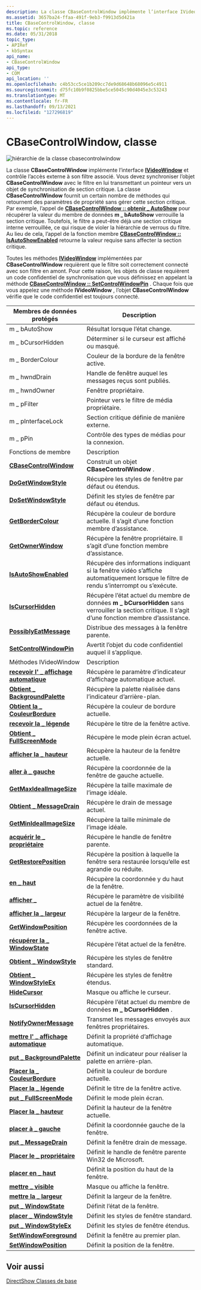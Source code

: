 ```yaml
---
description: La classe CBaseControlWindow implémente l’interface IVideoWindow et contrôle l’accès externe à son filtre associé.
ms.assetid: 3657ba24-ffaa-491f-9eb3-f9913d5d421a
title: CBaseControlWindow, classe
ms.topic: reference
ms.date: 05/31/2018
topic_type:
- APIRef
- kbSyntax
api_name:
- CBaseControlWindow
api_type:
- COM
api_location: ''
ms.openlocfilehash: c4b53cc5ce1b209cc7de9d68648b68096e5c4911
ms.sourcegitcommit: d75fc10b9f0825bbe5ce5045c90d4045e3c53243
ms.translationtype: MT
ms.contentlocale: fr-FR
ms.lasthandoff: 09/13/2021
ms.locfileid: "127296819"
---
```

# <a name="cbasecontrolwindow-class"></a>CBaseControlWindow, classe

![hiérarchie de la classe cbasecontrolwindow](images/wctrl01.png)

La classe **CBaseControlWindow** implémente l’interface [**IVideoWindow**](/windows/desktop/api/Control/nn-control-ivideowindow) et contrôle l’accès externe à son filtre associé. Vous devez synchroniser l’objet **CBaseControlWindow** avec le filtre en lui transmettant un pointeur vers un objet de synchronisation de section critique. La classe **CBaseControlWindow** fournit un certain nombre de méthodes qui retournent des paramètres de propriété sans gérer cette section critique. Par exemple, l’appel de [**CBaseControlWindow :: obtenir \_ AutoShow**](cbasecontrolwindow-get-autoshow.md) pour récupérer la valeur du membre de données **m \_ bAutoShow** verrouille la section critique. Toutefois, le filtre a peut-être déjà une section critique interne verrouillée, ce qui risque de violer la hiérarchie de verrous du filtre. Au lieu de cela, l’appel de la fonction membre [**CBaseControlWindow :: IsAutoShowEnabled**](cbasecontrolwindow-isautoshowenabled.md) retourne la valeur requise sans affecter la section critique.

Toutes les méthodes [**IVideoWindow**](/windows/desktop/api/Control/nn-control-ivideowindow) implémentées par **CBaseControlWindow** requièrent que le filtre soit correctement connecté avec son filtre en amont. Pour cette raison, les objets de classe requièrent un code confidentiel de synchronisation que vous définissez en appelant la méthode [**CBaseControlWindow :: SetControlWindowPin**](cbasecontrolwindow-setcontrolwindowpin.md) . Chaque fois que vous appelez une méthode **IVideoWindow** , l’objet **CBaseControlWindow** vérifie que le code confidentiel est toujours connecté.



| Membres de données protégés                                                     | Description                                                                                                                                 |
|----------------------------------------------------------------------------|---------------------------------------------------------------------------------------------------------------------------------------------|
| m \_ bAutoShow                                                               | Résultat lorsque l’état change.                                                                                                              |
| m \_ bCursorHidden                                                           | Déterminer si le curseur est affiché ou masqué.                                                                                 |
| m \_ BorderColour                                                            | Couleur de la bordure de la fenêtre active.                                                                                                         |
| m \_ hwndDrain                                                               | Handle de fenêtre auquel les messages reçus sont publiés.                                                                                        |
| m \_ hwndOwner                                                               | Fenêtre propriétaire.                                                                                                                              |
| m \_ pFilter                                                                 | Pointeur vers le filtre de média propriétaire.                                                                                                         |
| m \_ pInterfaceLock                                                          | Section critique définie de manière externe.                                                                                                        |
| m \_ pPin                                                                    | Contrôle des types de médias pour la connexion.                                                                                                  |
| Fonctions de membre                                                           | Description                                                                                                                                 |
| [**CBaseControlWindow**](cbasecontrolwindow-cbasecontrolwindow.md)        | Construit un objet **CBaseControlWindow** .                                                                                                 |
| [**DoGetWindowStyle**](cbasecontrolwindow-dogetwindowstyle.md)            | Récupère les styles de fenêtre par défaut ou étendus.                                                                                     |
| [**DoSetWindowStyle**](cbasecontrolwindow-dosetwindowstyle.md)            | Définit les styles de fenêtre par défaut ou étendus.                                                                                                 |
| [**GetBorderColour**](cbasecontrolwindow-getbordercolour.md)              | Récupère la couleur de bordure actuelle. Il s’agit d’une fonction membre d’assistance.                                                                       |
| [**GetOwnerWindow**](cbasecontrolwindow-getownerwindow.md)                | Récupère la fenêtre propriétaire. Il s’agit d’une fonction membre d’assistance.                                                                              |
| [**IsAutoShowEnabled**](cbasecontrolwindow-isautoshowenabled.md)          | Récupère des informations indiquant si la fenêtre vidéo s’affiche automatiquement lorsque le filtre de rendu s’interrompt ou s’exécute.                        |
| [**IsCursorHidden**](cbasecontrolwindow-iscursorhidden.md)                | Récupère l’état actuel du membre de données **m \_ bCursorHidden** sans verrouiller la section critique. Il s’agit d’une fonction membre d’assistance. |
| [**PossiblyEatMessage**](cbasecontrolwindow-possiblyeatmessage.md)        | Distribue des messages à la fenêtre parente.                                                                                                  |
| [**SetControlWindowPin**](cbasecontrolwindow-setcontrolwindowpin.md)      | Avertit l’objet du code confidentiel auquel il s’applique.                                                                                         |
| Méthodes IVideoWindow                                                       | Description                                                                                                                                 |
| [**recevoir l' \_ affichage automatique**](cbasecontrolwindow-get-autoshow.md)                   | Récupère le paramètre d’indicateur d’affichage automatique actuel.                                                                                                |
| [**Obtient \_ BackgroundPalette**](cbasecontrolwindow-get-backgroundpalette.md) | Récupère la palette réalisée dans l’indicateur d’arrière-plan.                                                                                      |
| [**Obtient la \_ CouleurBordure**](cbasecontrolwindow-get-bordercolor.md)             | Récupère la couleur de bordure actuelle.                                                                                                         |
| [**recevoir la \_ légende**](cbasecontrolwindow-get-caption.md)                     | Récupère le titre de la fenêtre active.                                                                                                       |
| [**Obtient \_ FullScreenMode**](cbasecontrolwindow-get-fullscreenmode.md)      | Récupère le mode plein écran actuel.                                                                                                     |
| [**afficher la \_ hauteur**](cbasecontrolwindow-get-height.md)                       | Récupère la hauteur de la fenêtre actuelle.                                                                                                        |
| [**aller à \_ gauche**](cbasecontrolwindow-get-left.md)                           | Récupère la coordonnée de la fenêtre de gauche actuelle.                                                                                               |
| [**GetMaxIdealImageSize**](cbasecontrolwindow-getmaxidealimagesize.md)    | Récupère la taille maximale de l’image idéale.                                                                                              |
| [**Obtient \_ MessageDrain**](cbasecontrolwindow-get-messagedrain.md)           | Récupère le drain de message actuel.                                                                                                        |
| [**GetMinIdealImageSize**](cbasecontrolwindow-getminidealimagesize.md)    | Récupère la taille minimale de l’image idéale.                                                                                              |
| [**acquérir le \_ propriétaire**](cbasecontrolwindow-get-owner.md)                         | Récupère le handle de fenêtre parente.                                                                                                         |
| [**GetRestorePosition**](cbasecontrolwindow-getrestoreposition.md)        | Récupère la position à laquelle la fenêtre sera restaurée lorsqu’elle est agrandie ou réduite.                                                    |
| [**en \_ haut**](cbasecontrolwindow-get-top.md)                             | Récupère la coordonnée y du haut de la fenêtre.                                                                                       |
| [**afficher \_**](cbasecontrolwindow-get-visible.md)                     | Récupère le paramètre de visibilité actuel de la fenêtre.                                                                                     |
| [**afficher la \_ largeur**](cbasecontrolwindow-get-width.md)                         | Récupère la largeur de la fenêtre.                                                                                                          |
| [**GetWindowPosition**](cbasecontrolwindow-getwindowposition.md)          | Récupère les coordonnées de la fenêtre active.                                                                                                   |
| [**récupérer la \_ WindowState**](cbasecontrolwindow-get-windowstate.md)             | Récupère l’état actuel de la fenêtre.                                                                                                  |
| [**Obtient \_ WindowStyle**](cbasecontrolwindow-get-windowstyle.md)             | Récupère les styles de fenêtre standard.                                                                                                       |
| [**Obtient \_ WindowStyleEx**](cbasecontrolwindow-get-windowstyleex.md)         | Récupère les styles de fenêtre étendus.                                                                                                       |
| [**HideCursor**](cbasecontrolwindow-hidecursor.md)                        | Masque ou affiche le curseur.                                                                                                               |
| [**IsCursorHidden**](cbasecontrolwindow-iscursorhidden.md)                | Récupère l’état actuel du membre de données **m \_ bCursorHidden** .                                                                        |
| [**NotifyOwnerMessage**](cbasecontrolwindow-notifyownermessage.md)        | Transmet les messages envoyés aux fenêtres propriétaires.                                                                                         |
| [**mettre l' \_ affichage automatique**](cbasecontrolwindow-put-autoshow.md)                   | Définit la propriété d’affichage automatique.                                                                                                                 |
| [**put \_ BackgroundPalette**](cbasecontrolwindow-put-backgroundpalette.md) | Définit un indicateur pour réaliser la palette en arrière-plan.                                                                                       |
| [**Placer la \_ CouleurBordure**](cbasecontrolwindow-put-bordercolor.md)             | Définit la couleur de bordure actuelle.                                                                                                              |
| [**Placer la \_ légende**](cbasecontrolwindow-put-caption.md)                     | Définit le titre de la fenêtre active.                                                                                                            |
| [**put \_ FullScreenMode**](cbasecontrolwindow-put-fullscreenmode.md)      | Définit le mode plein écran.                                                                                                                  |
| [**Placer la \_ hauteur**](cbasecontrolwindow-put-height.md)                       | Définit la hauteur de la fenêtre actuelle.                                                                                                             |
| [**placer à \_ gauche**](cbasecontrolwindow-put-left.md)                           | Définit la coordonnée gauche de la fenêtre.                                                                                                    |
| [**put \_ MessageDrain**](cbasecontrolwindow-put-messagedrain.md)           | Définit la fenêtre drain de message.                                                                                                              |
| [**Placer le \_ propriétaire**](cbasecontrolwindow-put-owner.md)                         | Définit le handle de fenêtre parente Win32 de Microsoft.                                                                                              |
| [**placer en \_ haut**](cbasecontrolwindow-put-top.md)                             | Définit la position du haut de la fenêtre.                                                                                                |
| [**mettre \_ visible**](cbasecontrolwindow-put-visible.md)                     | Masque ou affiche la fenêtre.                                                                                                                  |
| [**mettre la \_ largeur**](cbasecontrolwindow-put-width.md)                         | Définit la largeur de la fenêtre.                                                                                                               |
| [**put \_ WindowState**](cbasecontrolwindow-put-windowstate.md)             | Définit l’état de la fenêtre.                                                                                                               |
| [**placer \_ WindowStyle**](cbasecontrolwindow-put-windowstyle.md)             | Définit les styles de fenêtre standard.                                                                                                            |
| [**put \_ WindowStyleEx**](cbasecontrolwindow-put-windowstyleex.md)         | Définit les styles de fenêtre étendus.                                                                                                            |
| [**SetWindowForeground**](cbasecontrolwindow-setwindowforeground.md)      | Définit la fenêtre au premier plan.                                                                                                          |
| [**SetWindowPosition**](cbasecontrolwindow-setwindowposition.md)          | Définit la position de la fenêtre.                                                                                                                   |



 

## <a name="see-also"></a>Voir aussi

<dl> <dt>

[DirectShow Classes de base](directshow-base-classes.md)
</dt> </dl>

 

 



